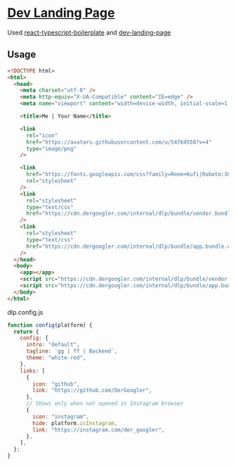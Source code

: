 [website]: https://dergoogler.com
[rtb]: https://github.com/DerGoogler/react-typescript-boilerplate
[dlp]: https://github.com/flexdinesh/dev-landing-page

# [Dev Landing Page][website]

Used [react-typescript-boilerplate][rtb] and [dev-landing-page][dlp]

## Usage

```html
<!DOCTYPE html>
<html>
  <head>
    <meta charset="utf-8" />
    <meta http-equiv="X-UA-Compatible" content="IE=edge" />
    <meta name="viewport" content="width=device-width, initial-scale=1.0" />

    <title>Me | Your Name</title>

    <link
      rel="icon"
      href="https://avatars.githubusercontent.com/u/54764558?v=4"
      type="image/png"
    />

    <link
      href="https://fonts.googleapis.com/css?family=Reem+Kufi|Roboto:300"
      rel="stylesheet"
    />
    <link
      rel="stylesheet"
      type="text/css"
      href="https://cdn.dergoogler.com/internal/dlp/bundle/vendor.bundle.css"
    />
    <link
      rel="stylesheet"
      type="text/css"
      href="https://cdn.dergoogler.com/internal/dlp/bundle/app.bundle.css"
    />
  </head>
  <body>
    <app></app>
    <script src="https://cdn.dergoogler.com/internal/dlp/bundle/vendor.bundle.js"></script>
    <script src="https://cdn.dergoogler.com/internal/dlp/bundle/app.bundle.js"></script>
  </body>
</html>
```

dlp.config.js

```js
function config(platform) {
  return {
    config: {
      intro: "default",
      tagline: `gg | ff | Backend`,
      theme: "white-red",
    },
    links: [
      {
        icon: "github",
        link: "https://github.com/DerGoogler",
      },
      // Shows only when not opened in Instagram browser
      {
        icon: "instagram",
        hide: platform.isInstagram,
        link: "https://instagram.com/der_googler",
      },
    ],
  };
}
```
